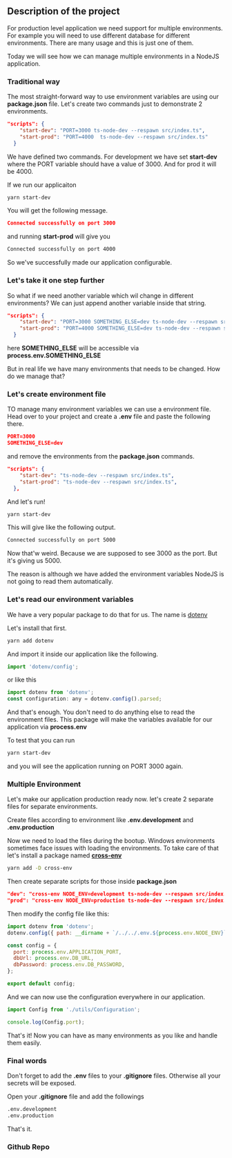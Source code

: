 ## Description of the project

For production level application we need support for multiple environments. For example you will need to use different database for different environments. There are many usage and this is just one of them.

Today we will see how we can manage multiple environments in a NodeJS application.

### Traditional way

The most straight-forward way to use environment variables are using our **package.json** file.
Let's create two commands just to demonstrate 2 environments.

```json
"scripts": {
    "start-dev": "PORT=3000 ts-node-dev --respawn src/index.ts",
    "start-prod": "PORT=4000  ts-node-dev --respawn src/index.ts"
  }
```

We have defined two commands. For development we have set **start-dev** where the PORT variable should have a value of 3000. And for prod it will be 4000.

If we run our applicaiton

```sh
yarn start-dev
```

You will get the following message.

```json
Connected successfully on port 3000
```

and running **start-prod** will give you

```sh
Connected successfully on port 4000
```

So we've successfully made our application configurable.

### Let's take it one step further

So what if we need another variable which wil change in different environments? We can just append another variable inside that string.

```json
"scripts": {
    "start-dev": "PORT=3000 SOMETHING_ELSE=dev ts-node-dev --respawn src/index.ts",
    "start-prod": "PORT=4000 SOMETHING_ELSE=dev ts-node-dev --respawn src/index.ts"
  }
```

here **SOMETHING_ELSE** will be accessible via **process.env.SOMETHING_ELSE**

But in real life we have many environments that needs to be changed. How do we manage that?

### Let's create environment file

TO manage many environment variables we can use a environment file. Head over to your project and create a **.env** file and paste the following there.

```json
PORT=3000
SOMETHING_ELSE=dev
```

and remove the environments from the **package.json** commands.

```json
"scripts": {
    "start-dev": "ts-node-dev --respawn src/index.ts",
    "start-prod": "ts-node-dev --respawn src/index.ts",
  },
```

And let's run!

```sh
yarn start-dev
```

This will give like the following output.

```sh
Connected successfully on port 5000
```

Now that'w weird. Because we are supposed to see 3000 as the port. But it's giving us 5000.

The reason is although we have added the environment variables NodeJS is not going to read them automatically.

### Let's read our environment variables

We have a very popular package to do that for us. The name is [dotenv](https://www.npmjs.com/package/dotenv)

Let's install that first.

```sh
yarn add dotenv
```

And import it inside our application like the following.

```js
import 'dotenv/config';
```

or like this

```js
import dotenv from 'dotenv';
const configuration: any = dotenv.config().parsed;
```

And that's enough. You don't need to do anything else to read the environment files. This package will make the variables available for our application via **process.env**

To test that you can run

```sh
yarn start-dev
```

and you will see the application running on PORT 3000 again.

### Multiple Environment

Let's make our application production ready now. let's create 2 separate files for separate environments.

Create files according to environment like **.env.development** and **.env.production**

Now we need to load the files during the bootup. Windows environments sometimes face issues with loading the environments. To take care of that let's install a package named [**cross-env** ](https://www.npmjs.com/package/cross-env)

```sh
yarn add -D cross-env
```

Then create separate scripts for those inside **package.json**

```json
"dev": "cross-env NODE_ENV=development ts-node-dev --respawn src/index.ts",
"prod": "cross-env NODE_ENV=production ts-node-dev --respawn src/index.ts",
```

Then modify the config file like this:

```js
import dotenv from 'dotenv';
dotenv.config({ path: __dirname + `/../../.env.${process.env.NODE_ENV}` }); // change according to your need

const config = {
  port: process.env.APPLICATION_PORT,
  dbUrl: process.env.DB_URL,
  dbPassword: process.env.DB_PASSWORD,
};

export default config;
```

And we can now use the configuration everywhere in our application.

```js
import Config from './utils/Configuration';

console.log(Config.port);
```

That's it! Now you can have as many environments as you like and handle them easily.

### Final words

Don't forget to add the **.env** files to your **.gitignore** files. Otherwise all your secrets will be exposed.

Open your **.gitignore** file and add the followings

```sh
.env.development
.env.production
```

That's it.

### Github Repo
